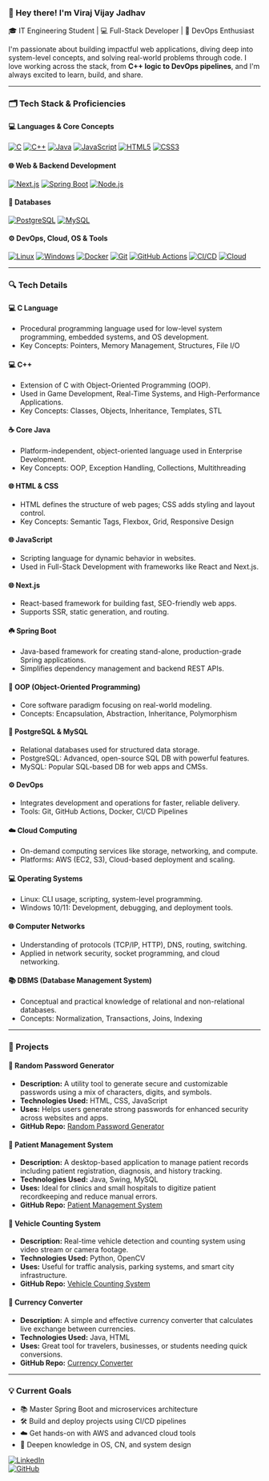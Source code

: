 ### 👋 Hey there! I'm Viraj Vijay Jadhav  
🎓 IT Engineering Student | 💻 Full-Stack Developer | 🚀 DevOps Enthusiast  

I'm passionate about building impactful web applications, diving deep into system-level concepts, and solving real-world problems through code. I love working across the stack, from **C++ logic to DevOps pipelines**, and I'm always excited to learn, build, and share.

---

### 🗂️ Tech Stack & Proficiencies

#### 💻 Languages & Core Concepts  
[![C](https://img.shields.io/badge/-C-00599C?style=flat-square&logo=c)](#c-language)
[![C++](https://img.shields.io/badge/-C++-00599C?style=flat-square&logo=c%2B%2B)](#cpp)
[![Java](https://img.shields.io/badge/-Java-007396?style=flat-square&logo=java)](#java)
[![JavaScript](https://img.shields.io/badge/-JavaScript-F7DF1E?style=flat-square&logo=javascript)](#javascript)
[![HTML5](https://img.shields.io/badge/-HTML5-E34F26?style=flat-square&logo=html5)](#html5)
[![CSS3](https://img.shields.io/badge/-CSS3-1572B6?style=flat-square&logo=css3)](#css3)

#### 🌐 Web & Backend Development  
[![Next.js](https://img.shields.io/badge/-Next.js-000000?style=flat-square&logo=next.js)](#nextjs)
[![Spring Boot](https://img.shields.io/badge/-Spring%20Boot-6DB33F?style=flat-square&logo=spring-boot)](#springboot)
[![Node.js](https://img.shields.io/badge/-Node.js-339933?style=flat-square&logo=node.js)](#nodejs)

#### 💾 Databases  
[![PostgreSQL](https://img.shields.io/badge/-PostgreSQL-4169E1?style=flat-square&logo=postgresql)](#postgresql)
[![MySQL](https://img.shields.io/badge/-MySQL-4479A1?style=flat-square&logo=mysql)](#mysql)

#### ⚙️ DevOps, Cloud, OS & Tools  
[![Linux](https://img.shields.io/badge/-Linux-FCC624?style=flat-square&logo=linux&logoColor=black)](#linux)
[![Windows](https://img.shields.io/badge/-Windows%2010/11-0078D6?style=flat-square&logo=windows)](#windows)
[![Docker](https://img.shields.io/badge/-Docker-2496ED?style=flat-square&logo=docker)](#docker)
[![Git](https://img.shields.io/badge/-Git-F05032?style=flat-square&logo=git)](#git)
[![GitHub Actions](https://img.shields.io/badge/-GitHub%20Actions-2088FF?style=flat-square&logo=github-actions)](#github-actions)
[![CI/CD](https://img.shields.io/badge/-CI/CD-0A0A0A?style=flat-square)](#ci-cd)
[![Cloud](https://img.shields.io/badge/-Cloud%20Computing-00C7B7?style=flat-square)](#cloud)

---

### 🔍 Tech Details

#### 💻 C Language
- Procedural programming language used for low-level system programming, embedded systems, and OS development.
- Key Concepts: Pointers, Memory Management, Structures, File I/O

#### 💻 C++
- Extension of C with Object-Oriented Programming (OOP).
- Used in Game Development, Real-Time Systems, and High-Performance Applications.
- Key Concepts: Classes, Objects, Inheritance, Templates, STL

#### ☕ Core Java
- Platform-independent, object-oriented language used in Enterprise Development.
- Key Concepts: OOP, Exception Handling, Collections, Multithreading

#### 🌐 HTML & CSS
- HTML defines the structure of web pages; CSS adds styling and layout control.
- Key Concepts: Semantic Tags, Flexbox, Grid, Responsive Design

#### 🌐 JavaScript
- Scripting language for dynamic behavior in websites.
- Used in Full-Stack Development with frameworks like React and Next.js.

#### 🌐 Next.js
- React-based framework for building fast, SEO-friendly web apps.
- Supports SSR, static generation, and routing.

#### ☘️ Spring Boot
- Java-based framework for creating stand-alone, production-grade Spring applications.
- Simplifies dependency management and backend REST APIs.

#### 🧠 OOP (Object-Oriented Programming)
- Core software paradigm focusing on real-world modeling.
- Concepts: Encapsulation, Abstraction, Inheritance, Polymorphism

#### 💾 PostgreSQL & MySQL
- Relational databases used for structured data storage.
- PostgreSQL: Advanced, open-source SQL DB with powerful features.
- MySQL: Popular SQL-based DB for web apps and CMSs.

#### ⚙️ DevOps
- Integrates development and operations for faster, reliable delivery.
- Tools: Git, GitHub Actions, Docker, CI/CD Pipelines

#### ☁️ Cloud Computing
- On-demand computing services like storage, networking, and compute.
- Platforms: AWS (EC2, S3), Cloud-based deployment and scaling.

#### 💻 Operating Systems
- Linux: CLI usage, scripting, system-level programming.
- Windows 10/11: Development, debugging, and deployment tools.

#### 🌐 Computer Networks
- Understanding of protocols (TCP/IP, HTTP), DNS, routing, switching.
- Applied in network security, socket programming, and cloud networking.

#### 📚 DBMS (Database Management System)
- Conceptual and practical knowledge of relational and non-relational databases.
- Concepts: Normalization, Transactions, Joins, Indexing

---

### 🚀 Projects

#### 🔐 Random Password Generator
- **Description:** A utility tool to generate secure and customizable passwords using a mix of characters, digits, and symbols.
- **Technologies Used:** HTML, CSS, JavaScript
- **Uses:** Helps users generate strong passwords for enhanced security across websites and apps.
- **GitHub Repo:** [Random Password Generator](https://github.com/virajjadhav2804/random-password-generator)

#### 🏥 Patient Management System
- **Description:** A desktop-based application to manage patient records including patient registration, diagnosis, and history tracking.
- **Technologies Used:** Java, Swing, MySQL
- **Uses:** Ideal for clinics and small hospitals to digitize patient recordkeeping and reduce manual errors.
- **GitHub Repo:** [Patient Management System](https://github.com/virajjadhav2804/patient-management-system)

#### 🚗 Vehicle Counting System
- **Description:** Real-time vehicle detection and counting system using video stream or camera footage.
- **Technologies Used:** Python, OpenCV
- **Uses:** Useful for traffic analysis, parking systems, and smart city infrastructure.
- **GitHub Repo:** [Vehicle Counting System](https://github.com/virajjadhav2804/vehicle-counting-system)

#### 💱 Currency Converter
- **Description:** A simple and effective currency converter that calculates live exchange between currencies.
- **Technologies Used:** Java, HTML
- **Uses:** Great tool for travelers, businesses, or students needing quick conversions.
- **GitHub Repo:** [Currency Converter](https://github.com/virajjadhav2804/currency-converter)

---

### 💡 Current Goals
- 📚 Master Spring Boot and microservices architecture  
- 🛠️ Build and deploy projects using CI/CD pipelines  
- ☁️ Get hands-on with AWS and advanced cloud tools  
- 🧠 Deepen knowledge in OS, CN, and system design

[![LinkedIn](https://img.shields.io/badge/-LinkedIn-blue?style=flat-square&logo=linkedin)](https://bit.ly/Viraj_Jadhav2804)  
[![GitHub](https://img.shields.io/badge/-GitHub-black?style=flat-square&logo=github)](https://github.com/virajjadhav2804)
